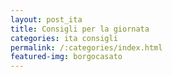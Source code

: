 ```yaml
---
layout: post_ita
title: Consigli per la giornata
categories: ita consigli
permalink: /:categories/index.html
featured-img: borgocasato
---
```



